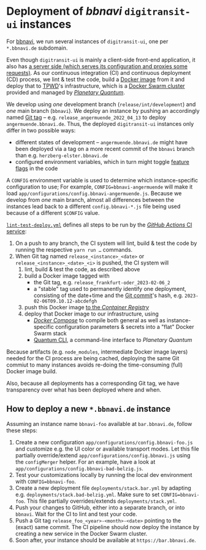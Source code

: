 # Deployment of *bbnavi* `digitransit-ui` instances

For [bbnavi](https://bbnavi.de/), we run several instances of `digitransit-ui`, one per `*.bbnavi.de` subdomain.

Even though `digitransit-ui` is mainly a client-side front-end application, it also has [a server side (which serves its configuration and proxies some requests)](server). As our continuous integration (CI) and continuous deployment (CD) process, we lint & test the code, build a [Docker image](https://docs.docker.com/storage/storagedriver/#images-and-layers) from it and deploy that to [TPWD](https://tpwd.de)'s infrastructure, which is a [Docker Swarm cluster](https://docs.docker.com/engine/swarm/) provided and managed by [*Planetary Quantum*](https://www.planetary-quantum.com).

We develop using *one* development branch (`release/int/development`) and *one* main branch (`bbnavi`). We deploy an instance by pushing an accordingly named [Git tag](https://git-scm.com/docs/git-tag) – e.g. `release_angermuende_2022_04_13` to deploy `angermuende.bbnavi.de`. Thus, the deployed `digitransit-ui` instances only differ in two possible ways:
- different states of development – `angermuende.bbnavi.de` might have been deployed via a tag on a more recent commit of the `bbnavi` branch than e.g. `herzberg-elster.bbnavi.de`
- configured environment variables, which in turn might toggle [feature flags](https://en.wikipedia.org/wiki/Feature_toggle) in the code

A `CONFIG` environment variable is used to determine which instance-specific configuration to use; For example, `CONFIG=bbnavi-angermuende` will make it load `app/configurations/config.bbnavi-angermuende.js`. Because we develop from *one* main branch, almost all differences between the instances lead back to a different `config.bbnavi-*.js` file being used because of a different `$CONFIG` value.

[`lint-test-deploy.yml`](../.github/workflows/lint-test-deploy.yml) defines all steps to be run by the [*GitHub Actions* CI service](https://docs.github.com/en/actions):
1. On a push to any branch, the CI system will lint, build & test the code by running the respective `yarn run …` commands.
2. When Git tag named `release_<instance>_<date>` or `release_<instance>_<date>_<i>` is pushed, the CI system will
	1. lint, build & test the code, as described above
	2. build a Docker image tagged with
		- the Git tag, e.g. `release_frankfurt-oder_2023-02-06_2`
		- a "stable" tag used to permanently identify one deployment, consisting of the date+time and the [Git commit](https://git-scm.com/docs/gitglossary#Documentation/gitglossary.txt-aiddefcommitacommit)'s hash, e.g. `2023-02-06T09.10.12-abcdefgh`
	3. push this Docker image [to the *Container Registry*](https://github.com/bbnavi/digitransit-ui/pkgs/container/digitransit-ui)
	4. deploy that Docker image to our infrastructure, using
		- [*Docker Compose*](https://docs.docker.com/compose/) to compile both general as well as instance-specific configuration parameters & secrets into a "flat" Docker Swarm stack
		- [Quantum CLI](https://cli.planetary-quantum.com), a command-line interface to *Planetary Quantum*

Because artifacts (e.g. `node_modules`, intermediate Docker image layers) needed for the CI process are being cached, deploying the same Git commiut to many instances avoids re-doing the time-consuming (full) Docker image build.

Also, because all deployments has a corresponding Git tag, we have transparency over what has been deployed where and when.

## How to deploy a new `*.bbnavi.de` instance

Assuming an instance name `bbnavi-foo` available at `bar.bbnavi.de`, follow these steps:

1. Create a new configuration `app/configurations/config.bbnavi-foo.js` and customize e.g. the UI color or available transport modes. Let this file partially override/extend `app/configurations/config.bbnavi.js` using the `configMerger` helper. For an example, have a look at `app/configurations/config.bbnavi-bad-belzig.js`.
2. Test your customizations locally by running the local dev environment with `CONFIG=bbnavi-foo`.
3. Create a new deployment file `deployments/stack.bar.yml` by adapting e.g. `deployments/stack.bad-belzig.yml`. Make sure to set `CONFIG=bbnavi-foo`. This file partially overrides/extends `deployments/stack.yml`.
5. Push your changes to GitHub, either into a separate branch, or into `bbnavi`. Wait for the CI to lint and test your code.
6. Push a Git tag `release_foo_<year>-<month>-<date>` pointing to the (exact) same commit. The CI pipeline should now deploy the instance by creating a new service in the Docker Swarm cluster.
6. Soon after, your instance should be available at `https://bar.bbnavi.de`.
